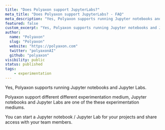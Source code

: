 ```yaml
---
title: "Does Polyaxon support JupyterLabs?"
meta_title: "Does Polyaxon support JupyterLabs? - FAQ"
meta_description: "Yes, Polyaxon supports running Jupyter notebooks and Jupyter Labs."
featured: false
custom_excerpt: "Yes, Polyaxon supports running Jupyter notebooks and Jupyter Labs."
author:
  name: "Polyaxon"
  slug: "Polyaxon"
  website: "https://polyaxon.com"
  twitter: "polyaxonAI"
  github: "polyaxon"
visibility: public
status: published
tags:
    - experimentation
---
```


Yes, Polyaxon supports running Jupyter notebooks and Jupyter Labs.

Polyaxon support different different experimentation medium, Jupyter notebooks and Jupyter Labs are one of the these experimentation mediums.

You can start a Jupyter notebook / Jupyter Lab for your projects and share access with your team members.
